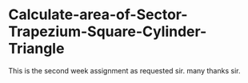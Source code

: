 # Calculate-area-of-Sector-Trapezium-Square-Cylinder-Triangle
This is the second week assignment as requested sir. many thanks sir. 
